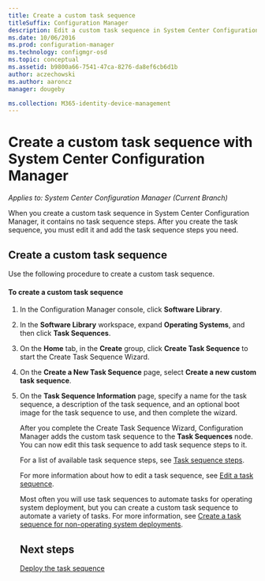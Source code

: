 ```yaml
---
title: Create a custom task sequence
titleSuffix: Configuration Manager
description: Edit a custom task sequence in System Center Configuration Manager to add steps to the task sequence.
ms.date: 10/06/2016
ms.prod: configuration-manager
ms.technology: configmgr-osd
ms.topic: conceptual
ms.assetid: b9800a66-7541-47ca-8276-da8ef6cb6d1b
author: aczechowski
ms.author: aaroncz
manager: dougeby

ms.collection: M365-identity-device-management
---
```

# Create a custom task sequence with System Center Configuration Manager

*Applies to: System Center Configuration Manager (Current Branch)*

When you create a custom task sequence in System Center Configuration Manager, it contains no task sequence steps. After you create the task sequence, you must edit it and add the task sequence steps you need.  

##  <a name="BKMK_CustomTS"></a> Create a custom task sequence  
 Use the following procedure to create a custom task sequence.  

#### To create a custom task sequence  

1. In the Configuration Manager console, click **Software Library**.  

2. In the **Software Library** workspace, expand **Operating Systems**, and then click **Task Sequences**.  

3. On the **Home** tab, in the **Create** group, click **Create Task Sequence** to start the Create Task Sequence Wizard.  

4. On the **Create a New Task Sequence** page, select **Create a new custom task sequence**.  

5. On the **Task Sequence Information** page, specify a name for the task sequence, a description of the task sequence, and an optional boot image for the task sequence to use, and then complete the wizard.  

   After you complete the Create Task Sequence Wizard,  Configuration Manager adds the custom task sequence to the **Task Sequences** node. You can now edit this task sequence to add task sequence steps to it.  

   For a list of available task sequence steps, see [Task sequence steps](../understand/task-sequence-steps.md).  

   For more information about how to edit a task sequence, see [Edit a task sequence](manage-task-sequences-to-automate-tasks.md#BKMK_ModifyTaskSequence).  

   Most often you will use task sequences to automate tasks for operating system deployment, but you can create a custom task sequence to automate a variety of tasks. For more information, see [Create a task sequence for non-operating system deployments](create-a-task-sequence-for-non-operating-system-deployments.md).  

   ## Next steps
   [Deploy the task sequence](/sccm/osd/deploy-use/deploy-a-task-sequence)
